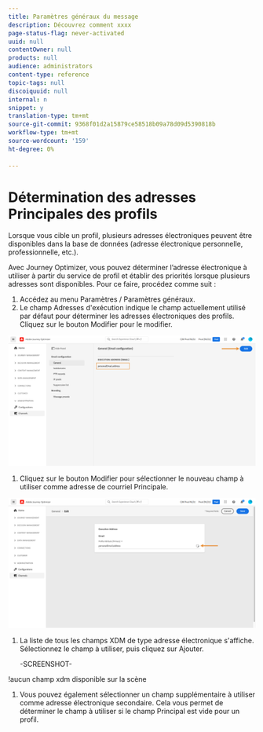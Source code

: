 ```yaml
---
title: Paramètres généraux du message
description: Découvrez comment xxxx
page-status-flag: never-activated
uuid: null
contentOwner: null
products: null
audience: administrators
content-type: reference
topic-tags: null
discoiquuid: null
internal: n
snippet: y
translation-type: tm+mt
source-git-commit: 9368f01d2a15879ce58518b09a78d09d5390818b
workflow-type: tm+mt
source-wordcount: '159'
ht-degree: 0%

---
```



# Détermination des adresses Principales des profils

Lorsque vous cible un profil, plusieurs adresses électroniques peuvent être disponibles dans la base de données (adresse électronique personnelle, professionnelle, etc.).

Avec Journey Optimizer, vous pouvez déterminer l’adresse électronique à utiliser à partir du service de profil et établir des priorités lorsque plusieurs adresses sont disponibles. Pour ce faire, procédez comme suit :

1. Accédez au menu Paramètres / Paramètres généraux.
1. Le champ Adresses d&#39;exécution indique le champ actuellement utilisé par défaut pour déterminer les adresses électroniques des profils. Cliquez sur le bouton Modifier pour le modifier.

![](../assets/primary-address.png)

1. Cliquez sur le bouton Modifier pour sélectionner le nouveau champ à utiliser comme adresse de courriel Principale.

![](../assets/primary-address-edit.png)

1. La liste de tous les champs XDM de type adresse électronique s&#39;affiche. Sélectionnez le champ à utiliser, puis cliquez sur Ajouter.

   -SCREENSHOT-

!aucun champ xdm disponible sur la scène

1. Vous pouvez également sélectionner un champ supplémentaire à utiliser comme adresse électronique secondaire. Cela vous permet de déterminer le champ à utiliser si le champ Principal est vide pour un profil.
